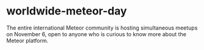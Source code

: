 worldwide-meteor-day
====================

The entire international Meteor community is hosting simultaneous meetups on November 6, open to anyone who is curious to know more about the Meteor platform.

